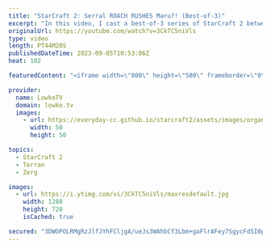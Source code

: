 ```yaml
---
title: "StarCraft 2: Serral ROACH RUSHES Maru?! (Best-of-3)"
excerpt: "In this video, I cast a best-of-3 series of StarCraft 2 between Serral, the Finnish Zerg phenom, and Maru, the Korean Terran legend. This series was played during the Masters Coliseum 6, a prestigious tournament featuring the best players from around the world.  In this series Serral surprises Maru with"
originalUrl: https://youtube.com/watch?v=3CkTC5niVls
type: video
length: PT44M20S
publishedDateTime: 2023-09-05T10:53:06Z
heat: 102

featuredContent: "<iframe width=\"800\" height=\"500\" frameborder=\"0\" src=\"https://www.youtube.com/embed/3CkTC5niVls\" allow=\"accelerometer; autoplay; encrypted-media; gyroscope; picture-in-picture\" allowfullscreen></iframe>"

provider:
  name: LowkoTV
  domain: lowko.tv
  images:
    - url: https://everyday-cc.github.io/starcraft2/assets/images/organizations/lowko.tv-50x50.jpg
      width: 50
      height: 50

topics:
  - StarCraft 2
  - Terran
  - Zerg

images:
  - url: https://i.ytimg.com/vi/3CkTC5niVls/maxresdefault.jpg
    width: 1280
    height: 720
    isCached: true

secured: "3DWOPOLRMgRzJlfJYhFCljgA/ueJs3WAhbCf3Lbm+gaFlrAFey7SgycFd5I0p0A2irlI+2rHxFtj+lHawJfpIdbd7iXLi7LF3otGcM78VDQiUrA65Py6/WYjzMiCfqmLGQ672KjfGRv8iGvAhyUUAFwipinH4Xhd0OGBapUzJJNg8/cwidc2ZC7hEiLY/Womhrmgg+Jd4N9GkS1EKGTMCMv9YO0lOjFKq6kDu3ZvSdJSgIMyVIJHhJT3NOG+ednM/vV0qVH/wzA+oTYNJ7JOFWHjVuGMWigzuJRMxOyJYHc7/SiW66vDUfHj+faWMq5Yw5Ynpo9Iv71KMEvT6bLiKzQ+st7mvZZUrYe2EMHtNO0SP6VeGNIMmCZ1wc8p6Jq7IDAEU8aLjdxF6ovKeZooDJavikoT/BrJWc19jS6GKGA=;xO9N2hXP+iY6N1426Yug9g=="
---
```


